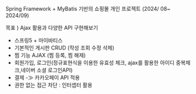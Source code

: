 Spring Framework + MyBatis 기반의 쇼핑몰
개인 프로젝트 (2024/ 08~ 2024/09)

목표 ) Ajax 활용과 다양한 API 구현해보기
- 스프링5 + 마이바티스
- 기본적인 게시판 CRUD (작성 조회 수정 삭제)
- 찜 기능 AJAX (찜 등록, 찜 해제)
- 회원가입, 로그인(정규표현식을 이용한 유효성 체크, ajax를 활용한 아이디 중복체크,네이버 소셜 로그인API)
- 결제 -≫ 카카오페이 API 적용
- 권한 없는 접근 차단 : 인터셉터 활용
